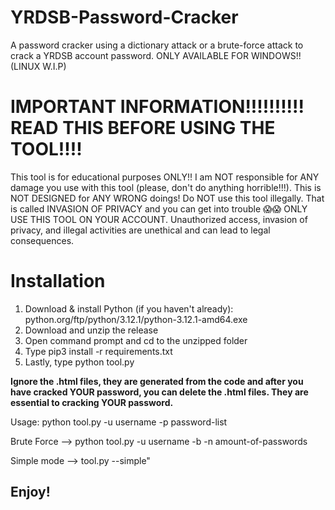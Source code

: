 # YRDSB-Password-Cracker
A password cracker using a dictionary attack or a brute-force attack to crack a YRDSB account password. ONLY AVAILABLE FOR WINDOWS!! (LINUX W.I.P)

# IMPORTANT INFORMATION!!!!!!!!!! READ THIS BEFORE USING THE TOOL!!!!

This tool is for educational purposes ONLY!! I am NOT responsible for
ANY damage you use with this tool (please, don't do anything horrible!!!). This is NOT DESIGNED for ANY WRONG doings!
Do NOT use this tool illegally. That is called INVASION OF PRIVACY and you can get into trouble 😱😱 ONLY USE
THIS TOOL ON YOUR ACCOUNT. Unauthorized access, invasion of privacy, and illegal activities are unethical
and can lead to legal consequences.

# Installation

1. Download & install Python (if you haven't already): python.org/ftp/python/3.12.1/python-3.12.1-amd64.exe
2. Download and unzip the release
3. Open command prompt and cd to the unzipped folder
4. Type pip3 install -r requirements.txt
5. Lastly, type python tool.py


**Ignore the .html files, they are generated from the code and after you have cracked YOUR password,
you can delete the .html files. They are essential to cracking YOUR password.**

Usage: python tool.py -u username -p password-list

Brute Force --> python tool.py -u username -b -n amount-of-passwords

Simple mode --> tool.py --simple"


## Enjoy!
